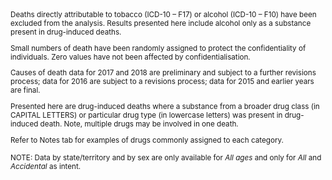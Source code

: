 <small>
Deaths directly attributable to tobacco (ICD-10 – F17) or alcohol (ICD-10 – F10) have been excluded from the analysis. Results presented here include alcohol only as a substance present in drug-induced deaths.

Small numbers of death have been randomly assigned to protect the confidentiality of individuals. Zero values have not been affected by confidentialisation.

Causes of death data for 2017 and 2018 are preliminary and subject to a further revisions process; data for 2016 are subject to a revisions process; data for 2015 and earlier years are final.

Presented here are drug-induced deaths where a substance from a broader drug class (in CAPITAL LETTERS) or particular drug type (in lowercase letters) was present in drug-induced death. Note, multiple drugs may be involved in one death.

Refer to Notes tab for examples of drugs commonly assigned to each category.

NOTE: Data by state/territory and by sex are only available for *All ages* and only for *All* and *Accidental* as intent.
</small>
